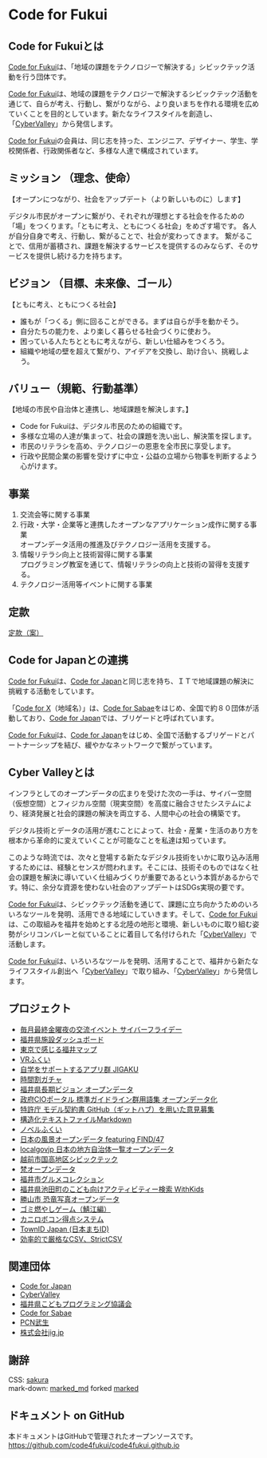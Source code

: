 # Code for Fukui

## Code for Fukuiとは

[Code for Fukui](index.html)は、「地域の課題をテクノロジーで解決する」シビックテック活動を行う団体です。

[Code for Fukui](index.html)は、地域の課題をテクノロジーで解決するシビックテック活動を通じて、自らが考え、行動し、繋がりながら、より良いまちを作れる環境を広めていくことを目的としています。新たなライフスタイルを創造し、「[CyberValley](https://cybervalley.jp/)」から発信します。

[Code for Fukui](index.html)の会員は、同じ志を持った、エンジニア、デザイナー、学生、学校関係者、行政関係者など、多様な人達で構成されています。

## ミッション （理念、使命）

【オープンにつながり、社会をアップデート（より新しいものに）します】

デジタル市民がオープンに繋がり、それぞれが理想とする社会を作るための「場」をつくります。「ともに考え、ともにつくる社会」をめざす場です。
各人が自分自身で考え、行動し、繋がることで、社会が変わってきます。
繋がることで、信用が蓄積され、課題を解決するサービスを提供するのみならず、そのサービスを提供し続ける力を持ちます。

## ビジョン （目標、未来像、ゴール）

【ともに考え、ともにつくる社会】

- 誰もが「つくる」側に回ることができる。まずは自らが手を動かそう。
- 自分たちの能力を、より楽しく暮らせる社会づくりに使おう。
- 困っている人たちとともに考えながら、新しい仕組みをつくろう。
- 組織や地域の壁を超えて繋がり、アイデアを交換し、助け合い、挑戦しよう。

## バリュー（規範、行動基準）

【地域の市民や自治体と連携し、地域課題を解決します。】

- Code for Fukuiは、デジタル市民のための組織です。
- 多様な立場の人達が集まって、社会の課題を洗い出し、解決策を探します。
- 市民のリテラシを高め、テクノロジーの恩恵を全市民に享受します。
- 行政や民間企業の影響を受けずに中立・公益の立場から物事を判断するよう心がけます。

## 事業

1. 交流会等に関する事業
2. 行政・大学・企業等と連携したオープンなアプリケーション成作に関する事業\
   オープンデータ活用の推進及びテクノロジー活用を支援する。
3. 情報リテラシ向上と技術習得に関する事業\
   プログラミング教室を通じて、情報リテラシの向上と技術の習得を支援する。
4. テクノロジー活用等イベントに関する事業

## 定款

[定款（案）](teikan.html)

## Code for Japanとの連携

[Code for Fukui](index.html)は、[Code for Japan](https://www.code4japan.org/)と同じ志を持ち、ＩＴで地域課題の解決に挑戦する活動をしています。

「[Code for X](https://www.code4japan.org/brigade)（地域名）」は、[Code for Sabae](https://c4.sabae.cc/)をはじめ、全国で約８０団体が活動しており、[Code for Japan](https://www.code4japan.org/)では、ブリゲードと呼ばれています。

[Code for Fukui](index.html)は、[Code for Japan](https://www.code4japan.org/)をはじめ、全国で活動するブリゲードとパートナーシップを結び、緩やかなネットワークで繋がっています。

## Cyber Valleyとは

インフラとしてのオープンデータの広まりを受けた次の一手は、サイバー空間（仮想空間）とフィジカル空間（現実空間）を高度に融合させたシステムにより、経済発展と社会的課題の解決を両立する、人間中心の社会の構築です。

デジタル技術とデータの活用が進むことによって、社会・産業・生活のあり方を根本から革命的に変えていくことが可能なことを私達は知っています。

このような時流では、次々と登場する新たなデジタル技術をいかに取り込み活用するためには、経験とセンスが問われます。そこには、技術そのものではなく社会の課題を解決に導いていく仕組みづくりが重要であるという本質があるからです。特に、余分な資源を使わない社会のアップデートはSDGs実現の要です。

[Code for Fukui](index.html)は、シビックテック活動を通じて、課題に立ち向かうためのいろいろなツールを発明、活用できる地域にしていきます。そして、[Code for Fukui](index.html)は、この取組みを福井を始めとする北陸の地形と環境、新しいものに取り組む姿勢がシリコンバレーと似ていることに着目して名付けられた「[CyberValley](https://cybervalley.jp/)」で活動します。

[Code for Fukui](index.html)は、いろいろなツールを発明、活用することで、福井から新たなライフスタイル創出へ「[CyberValley](https://cybervalley.jp/)」で取り組み、「[CyberValley](https://cybervalley.jp/)」から発信します。

## プロジェクト

- [毎月最終金曜夜の交流イベント サイバーフライデー](https://cybervalley.jp/)
- [福井県施設ダッシュボード](https://github.com/code4fukui/facilinow)
- [東京で感じる福井マップ](https://github.com/code4fukui/tokyo-fukui-map)
- [VRふくい](https://github.com/code4fukui/vr-fukui)
- [自学をサポートするアプリ群 JIGAKU](https://github.com/code4fukui/jigaku)
- [時間割ガチャ](https://github.com/code4fukui/timetable/)
- [福井県長期ビジョン オープンデータ](https://github.com/code4fukui/vision)
- [政府CIOポータル 標準ガイドライン群用語集 オープンデータ化](https://github.com/code4fukui/stdwords-jp)
- [特許庁 モデル契約書
  GitHub（ギットハブ）を用いた意見募集](https://github.com/code4fukui/METI-JPO-Model-Contract)
- [構造化テキストファイルMarkdown](https://github.com/code4fukui/Markdown/)
- [ノベルふくい](https://github.com/code4fukui/novel-fukui/)
- [日本の風景オープンデータ featuring FIND/47](https://code4fukui.github.io/find47/)
- [localgovjp 日本の地方自治体一覧オープンデータ](https://github.com/code4fukui/localgovjp)
- [越前市国高地区シビックテック](https://github.com/code4fukui/kunitaka)
- [梵オープンデータ](https://github.com/code4fukui/born)
- [福井市グルメコレクション](https://github.com/code4fukui/fukuigc)
- [福井県池田町のこども向けアクティビティー検索 WithKids](https://code4fukui.github.io/withkids/)
- [勝山市 恐竜写真オープンデータ](https://github.com/code4fukui/data-fukui-dinosaur)
- [ゴミ燃やしゲーム（鯖江編）](https://code4fukui.github.io/gomiq/)
- [カニロボコン得点システム](https://github.com/code4fukui/kanirobocon)
- [TownID Japan (日本まちID)](https://github.com/code4fukui/TownID/blob/main/README.md)
- [効率的で厳格なCSV、StrictCSV](https://github.com/code4fukui/StrictCSV/blob/main/README.md)

## 関連団体

- [Code for Japan](https://www.code4japan.org/)
- [CyberValley](https://cybervalley.jp/)
- [福井県こどもプログラミング協議会](https://fkpc.github.io/)
- [Code for Sabae](https://c4.sabae.cc/)
- [PCN武生](https://www.facebook.com/pcn.takefu/)
- [株式会社jig.jp](https://jig.jp/)

## 謝辞

CSS: [sakura](https://github.com/oxalorg/sakura)\
mark-down: [marked_md](https://github.com/taisukef/marked_md) forked
[marked](https://github.com/markedjs/marked)

## ドキュメント on GitHub

本ドキュメントはGitHubで管理されたオープンソースです。\
https://github.com/code4fukui/code4fukui.github.io

